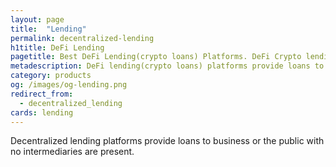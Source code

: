 ```yaml
---
layout: page
title:  "Lending"
permalink: decentralized-lending
h1title: DeFi Lending
pagetitle: Best DeFi Lending(crypto loans) Platforms. DeFi Crypto lending platforms.
metadescription: DeFi lending(crypto loans) platforms provide loans to business or the public with no intermediaries are present. List of DeFi crypto lending platforms.
category: products
og: /images/og-lending.png
redirect_from:
  - decentralized_lending
cards: lending
---
```

Decentralized lending platforms provide loans to business or the public with no intermediaries are present.
